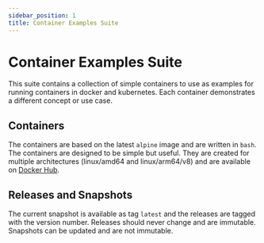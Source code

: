 ```yaml
---
sidebar_position: 1
title: Container Examples Suite
---
```


# Container Examples Suite

This suite contains a collection of simple containers to use as examples for running containers in docker and kubernetes. 
Each container demonstrates a different concept or use case.

## Containers

The containers are based on the latest `alpine` image and are written in `bash`. The containers are designed to be 
simple but useful. They are created for multiple architectures (linux/amd64 and linux/arm64/v8) and are available 
on [Docker Hub](https://hub.docker.com/u/mhus).

## Releases and Snapshots

The current snapshot is available as tag `latest` and the releases are tagged with the version number. Releases should
never change and are immutable. Snapshots can be updated and are not immutable.
